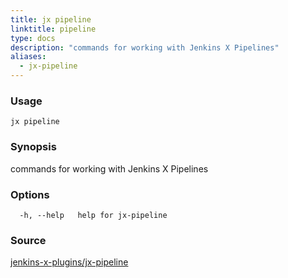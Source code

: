 ```yaml
---
title: jx pipeline
linktitle: pipeline
type: docs
description: "commands for working with Jenkins X Pipelines"
aliases:
  - jx-pipeline
---
```


### Usage

```
jx pipeline
```

### Synopsis

commands for working with Jenkins X Pipelines

### Options

```
  -h, --help   help for jx-pipeline
```

### Source

[jenkins-x-plugins/jx-pipeline](https://github.com/jenkins-x-plugins/jx-pipeline)
